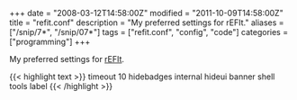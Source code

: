 +++
date = "2008-03-12T14:58:00Z"
modified = "2011-10-09T14:58:00Z"
title = "refit.conf"
description = "My preferred settings for rEFIt."
aliases = ["/snip/7*", "/snip/07*"]
tags = ["refit.conf", "config", "code"]
categories = ["programming"]
+++

My preferred settings for [rEFIt](http://refit.sourceforge.net/).

{{< highlight text >}}
timeout 10
hidebadges internal
hideui banner shell tools label
{{< /highlight >}}
